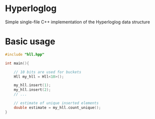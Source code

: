 # Hyperloglog
Simple single-file C++ implementation of the Hyperloglog data structure

# Basic usage
```cpp
#include "hll.hpp"

int main(){

    // 10 bits are used for buckets
    Hll my_hll = Hll<10>();

    my_hll.insert(1);
    my_hll.insert(2);
    // ...

    // estimate of unique inserted elements
    double estimate = my_hll.count_unique();
}
```